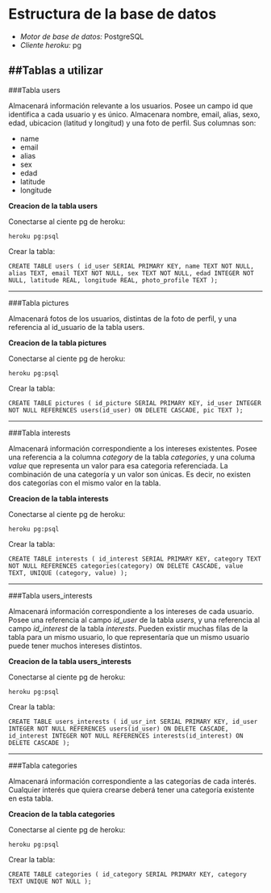 
# Estructura de la base de datos

- *Motor de base de datos:* PostgreSQL
- *Cliente heroku:* pg


##Tablas a utilizar
-------------------

###Tabla users

Almacenará información relevante a los usuarios. Posee un campo id que identifica a cada usuario y es único.
Almacenara nombre, email, alias, sexo, edad, ubicacion (latitud y longitud) y una foto de perfil. Sus columnas son:


- name
- email
- alias
- sex
- edad
- latitude
- longitude

**Creacion de la tabla users**

Conectarse al ciente pg de heroku:

`heroku pg:psql`

Crear la tabla:

`CREATE TABLE users (
	id_user SERIAL PRIMARY KEY,
	name TEXT NOT NULL,
	alias TEXT,
	email TEXT NOT NULL,
	sex TEXT NOT NULL,
	edad INTEGER NOT NULL,
	latitude REAL,
	longitude REAL,
	photo_profile TEXT
	);
`

--------------------------------------------------------------------------------

###Tabla pictures

Almacenará fotos de los usuarios, distintas de la foto de perfil, y una referencia al id_usuario de la tabla users.


**Creacion de la tabla pictures**

Conectarse al ciente pg de heroku:

`heroku pg:psql`

Crear la tabla:

`CREATE TABLE pictures (
	id_picture SERIAL PRIMARY KEY,
	id_user INTEGER NOT NULL REFERENCES users(id_user) ON DELETE CASCADE,
	pic TEXT
	);
`

--------------------------------------------------------------------------------

###Tabla interests

Almacenará información correspondiente a los intereses existentes.
Posee una referencia a la columna *category* de la tabla *categories*, y una columa *value* que representa un valor para esa categoria referenciada.
La combinación de una categoría y un valor son únicas. Es decir, no existen dos categorías con el mismo valor en la tabla.

**Creacion de la tabla interests**

Conectarse al ciente pg de heroku:

`heroku pg:psql`

Crear la tabla:

`CREATE TABLE interests (
	id_interest SERIAL PRIMARY KEY,
	category TEXT NOT NULL REFERENCES categories(category) ON DELETE CASCADE,
	value TEXT,
	UNIQUE (category, value)
	);
`

--------------------------------------------------------------------------------

###Tabla users_interests

Almacenará información correspondiente a los intereses de cada usuario.
Posee una referencia al campo *id_user* de la tabla *users*, y una referencia al campo *id_interest* de la tabla *interests*.
Pueden existir muchas filas de la tabla para un mismo usuario, lo que representaría que un mismo usuario puede tener muchos intereses distintos.

**Creacion de la tabla users_interests**

Conectarse al ciente pg de heroku:

`heroku pg:psql`

Crear la tabla:

`CREATE TABLE users_interests (
	id_usr_int SERIAL PRIMARY KEY,
	id_user INTEGER NOT NULL REFERENCES users(id_user) ON DELETE CASCADE,
	id_interest INTEGER NOT NULL REFERENCES interests(id_interest) ON DELETE CASCADE
	);
`

--------------------------------------------------------------------------------

###Tabla categories

Almacenará información correspondiente a las categorías de cada interés.
Cualquier interés que quiera crearse deberá tener una categoría existente en esta tabla.

**Creacion de la tabla categories**

Conectarse al ciente pg de heroku:

`heroku pg:psql`

Crear la tabla:

`CREATE TABLE categories (
	id_category SERIAL PRIMARY KEY,
	category TEXT UNIQUE NOT NULL
	);
`
